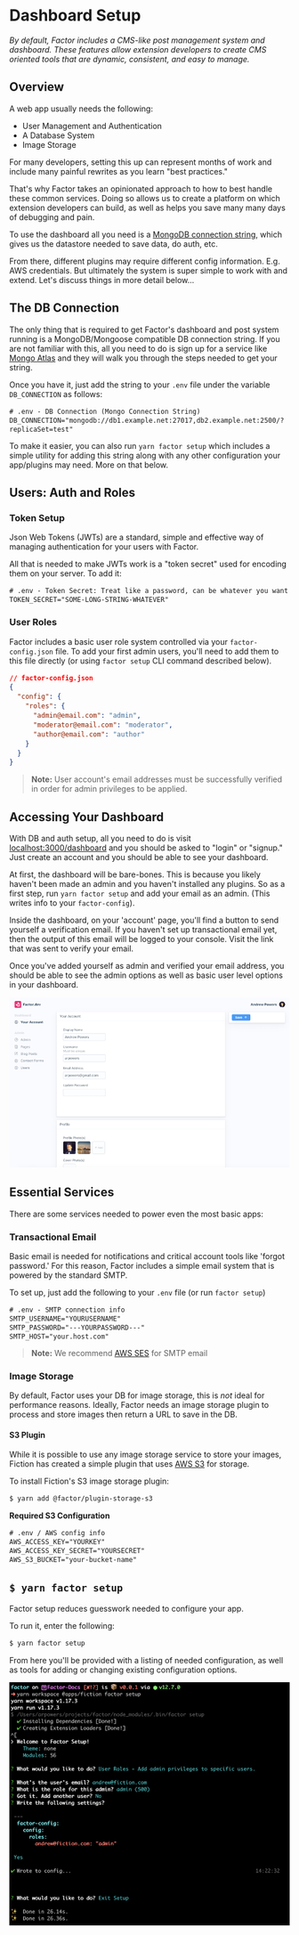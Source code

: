 # Dashboard Setup

_By default, Factor includes a CMS-like post management system and dashboard. These features allow extension developers to create CMS oriented tools that are dynamic, consistent, and easy to manage._

## Overview

A web app usually needs the following:

- User Management and Authentication
- A Database System
- Image Storage

For many developers, setting this up can represent months of work and include many painful rewrites as you learn "best practices."

That's why Factor takes an opinionated approach to how to best handle these common services. Doing so allows us to create a platform on which extension developers can build, as well as helps you save many many days of debugging and pain.

To use the dashboard all you need is a [MongoDB connection string](https://docs.mongodb.com/manual/reference/connection-string/), which gives us the datastore needed to save data, do auth, etc.

From there, different plugins may require different config information. E.g. AWS credentials. But ultimately the system is super simple to work with and extend. Let's discuss things in more detail below...

## The DB Connection

The only thing that is required to get Factor's dashboard and post system running is a MongoDB/Mongoose compatible DB connection string. If you are not familiar with this, all you need to do is sign up for a service like [Mongo Atlas](https://www.mongodb.com/cloud/atlas) and they will walk you through the steps needed to get your string.

Once you have it, just add the string to your `.env` file under the variable `DB_CONNECTION` as follows:

```git
# .env - DB Connection (Mongo Connection String)
DB_CONNECTION="mongodb://db1.example.net:27017,db2.example.net:2500/?replicaSet=test"
```

To make it easier, you can also run `yarn factor setup` which includes a simple utility for adding this string along with any other configuration your app/plugins may need. More on that below.

## Users: Auth and Roles

### Token Setup

Json Web Tokens (JWTs) are a standard, simple and effective way of managing authentication for your users with Factor.

All that is needed to make JWTs work is a "token secret" used for encoding them on your server. To add it:

```git
# .env - Token Secret: Treat like a password, can be whatever you want
TOKEN_SECRET="SOME-LONG-STRING-WHATEVER"
```

### User Roles

Factor includes a basic user role system controlled via your `factor-config.json` file. To add your first admin users, you'll need to add them to this file directly (or using `factor setup` CLI command described below).

```json
// factor-config.json
{
  "config": {
    "roles": {
      "admin@email.com": "admin",
      "moderator@email.com": "moderator",
      "author@email.com": "author"
    }
  }
}
```

> **Note:** User account's email addresses must be successfully verified in order for admin privileges to be applied.

## Accessing Your Dashboard

With DB and auth setup, all you need to do is visit [localhost:3000/dashboard](http://localhost:3000/dashboard) and you should be asked to "login" or "signup." Just create an account and you should be able to see your dashboard.

At first, the dashboard will be bare-bones. This is because you likely haven't been made an admin and you haven't installed any plugins. So as a first step, run `yarn factor setup` and add your email as an admin. (This writes info to your `factor-config`).

Inside the dashboard, on your 'account' page, you'll find a button to send yourself a verification email. If you haven't set up transactional email yet, then the output of this email will be logged to your console. Visit the link that was sent to verify your email.

Once you've added yourself as admin and verified your email address, you should be able to see the admin options as well as basic user level options in your dashboard.

![Factor Dashboard](./dashboard.png)

## Essential Services

There are some services needed to power even the most basic apps:

### Transactional Email

Basic email is needed for notifications and critical account tools like 'forgot password.' For this reason, Factor includes a simple email system that is powered by the standard SMTP.

To set up, just add the following to your `.env` file (or run `factor setup`)

```git
# .env - SMTP connection info
SMTP_USERNAME="YOURUSERNAME"
SMTP_PASSWORD="---YOURPASSWORD---"
SMTP_HOST="your.host.com"

```

> **Note:** We recommend [AWS SES](https://aws.amazon.com/ses/) for SMTP email

### Image Storage

By default, Factor uses your DB for image storage, this is _not_ ideal for performance reasons. Ideally, Factor needs an image storage plugin to process and store images then return a URL to save in the DB.

#### S3 Plugin

While it is possible to use any image storage service to store your images, Fiction has created a simple plugin that uses [AWS S3](https://aws.amazon.com/s3/) for storage.

To install Fiction's S3 image storage plugin:

```bash
$ yarn add @factor/plugin-storage-s3
```

**Required S3 Configuration**

```git
# .env / AWS config info
AWS_ACCESS_KEY="YOURKEY"
AWS_ACCESS_KEY_SECRET="YOURSECRET"
AWS_S3_BUCKET="your-bucket-name"
```

## `$ yarn factor setup`

Factor setup reduces guesswork needed to configure your app.

To run it, enter the following:

```bash
$ yarn factor setup
```

From here you'll be provided with a listing of needed configuration, as well as tools for adding or changing existing configuration options.

![Factor Setup](./factor-setup.png)
